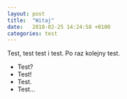 ```yaml
---
layout: post
title:  "Witaj"
date:   2018-02-25 14:24:58 +0100
categories: test
---
```

Test, test test i test. Po raz kolejny test.

* Test?
* Test!
* Test.
* Test…
